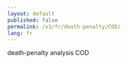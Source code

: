 ```yaml
---
layout: default
published: false
permalink: /v3/fr/death-penalty/COD/
lang: fr
---
```


death-penalty analysis COD
